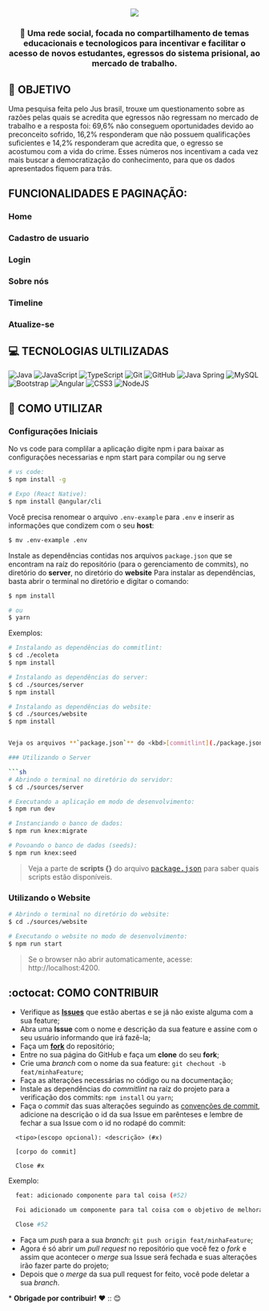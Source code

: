 <h1 align=center>
<img src="https://i.imgur.com/wPutySJ.png" />
</h1>

<div align="center">



</div>

<h3 align="center">

📝 Uma rede social, focada no compartilhamento de temas educacionais e tecnologicos para incentivar e facilitar o acesso de novos estudantes, egressos do sistema prisional, ao mercado de trabalho.

</h3>



## **:rocket: OBJETIVO**




Uma pesquisa feita pelo Jus brasil, trouxe um questionamento sobre as razões pelas quais se acredita que egressos não regressam no mercado de trabalho e a resposta foi: 69,6% não conseguem oportunidades devido ao preconceito sofrido, 16,2% responderam que não possuem qualificações suficientes e 14,2% responderam que acredita que, o egresso se acostumou com a vida do crime.
Esses números nos incentivam a cada vez mais buscar a democratização do conhecimento, para que os dados apresentados fiquem para trás.

<!-- 
  ...
  Local Reservado para o GIF do projeto rodando.
  ...
-->

## FUNCIONALIDADES E PAGINAÇÃO:
### Home
### Cadastro de usuario
### Login 
### Sobre nós
### Timeline
### Atualize-se


## **:computer: TECNOLOGIAS ULTILIZADAS**
![Java](https://img.shields.io/badge/-Java-000000?style=flat&logo=java)
![JavaScript](https://img.shields.io/badge/-JavaScript-000000?style=flat&logo=javascript)
![TypeScript](https://img.shields.io/badge/-TypeScript-000000?style=flat&logo=typescript)
![Git](https://img.shields.io/badge/-Git-222222?style=flat&logo=git&logoColor=F05032)
![GitHub](https://img.shields.io/badge/-GitHub-222222?style=flat&logo=github&logoColor=181717)
![Java Spring](https://img.shields.io/badge/-Spring-222222?style=flat&logo=spring&logoColor=6DB33F)
![MySQL](https://img.shields.io/badge/-MySQL-black?style=flat-square&logo=mysql)
![Bootstrap](https://img.shields.io/badge/-Bootstrap-563D7C?style=flat-square&logo=bootstrap)
![Angular](https://img.shields.io/badge/-Angular-DD0031?style=flat-square&logo=angular)
![CSS3](https://img.shields.io/badge/-CSS3-000000?style=flat&logo=css3)
![NodeJS](https://img.shields.io/badge/-NodeJS-DD0031?style=flat-square&logo=NodeJS)
  </a>
 
 

<div> 

 
  
 
</div>


## **:wine_glass: COMO UTILIZAR**

### Configurações Iniciais

No vs code para complilar a aplicação digite npm i para baixar as configurações necessarias e npm start para compilar ou ng serve 

```sh
# vs code:
$ npm install -g

# Expo (React Native):
$ npm install @angular/cli 
```

Você precisa renomear o arquivo `.env-example` para `.env` e inserir as informações que condizem com o seu **host**:

```sh
$ mv .env-example .env
```

Instale as dependências contidas nos arquivos `package.json` que se encontram na raíz do repositório (para o gerenciamento de commits), no diretório do **server**, no diretório do **website**  Para instalar as dependências, basta abrir o terminal no diretório e digitar o comando:

```sh
$ npm install

# ou
$ yarn
```

Exemplos:
```sh
# Instalando as dependências do commitlint:
$ cd ./ecoleta
$ npm install

# Instalando as dependências do server:
$ cd ./sources/server
$ npm install

# Instalando as dependências do website:
$ cd ./sources/website
$ npm install


Veja os arquivos **`package.json`** do <kbd>[commitlint](./package.json)</kbd>, <kbd>[server](./sources/server/package.json)</kbd>, <kbd>[website](./sources/website/package.json)</kbd> e <kbd>[mobile](./sources/mobile/package.json)</kbd>.

### Utilizando o Server

```sh
# Abrindo o terminal no diretório do servidor:
$ cd ./sources/server

# Executando a aplicação em modo de desenvolvimento:
$ npm run dev

# Instanciando o banco de dados:
$ npm run knex:migrate

# Povoando o banco de dados (seeds):
$ npm run knex:seed
```

> Veja a parte de **scripts {}** do arquivo <kbd>[package.json](./sources/server/package.json)</kbd> para saber quais scripts estão disponíveis.

### Utilizando o Website

```sh
# Abrindo o terminal no diretório do website:
$ cd ./sources/website

# Executando o website no modo de desenvolvimento:
$ npm run start
```

> Se o browser não abrir automaticamente, acesse: http://localhost:4200.



## **:octocat: COMO CONTRIBUIR**
  
  - Verifique as **[Issues](https://github.com/x0n4d0/ecoleta/projects/1)** que estão abertas e se já não existe alguma com a sua feature;
  - Abra uma **Issue** com o nome e descrição da sua feature e assine com o seu usuário informando que irá fazê-la;
  - Faça um **[fork](https://help.github.com/pt/github/getting-started-with-github/fork-a-repo)** do repositório;
  - Entre no sua página do GitHub e faça um **clone** do seu **fork**;
  - Crie uma *branch* com o nome da sua feature: `git chechout -b feat/minhaFeature`;
  - Faça as alterações necessárias no código ou na documentação;
  - Instale as dependências do *commitlint* na raíz do projeto para a verificação dos commits: `npm install` ou `yarn`;
  - Faça o *commit* das suas alterações seguindo as [convenções de commit](https://www.conventionalcommits.org/pt-br/v1.0.0-beta.4/), adicione na descrição o id da sua Issue em parênteses e lembre de fechar a sua Issue com o id no rodapé do commit:

  ```
    <tipo>(escopo opcional): <descrição> (#x)

    [corpo do commit]

    Close #x
  ```
  Exemplo:
  ```sh
    feat: adicionado componente para tal coisa (#52)

    Foi adicionado um componente para tal coisa com o objetivo de melhorar tal coisa, deixando o projeto de tal maneira.

    Close #52
  ```
  - Faça um *push* para a sua *branch*: `git push origin feat/minhaFeature`;
  - Agora é só abrir um *pull request* no repositório que você fez o *fork* e assim que acontecer o *merge* sua Issue será fechada e suas alterações irão fazer parte do projeto;
  - Depois que o *merge* da sua pull request for feito, você pode deletar a sua *branch*.

  \* **Obrigade por contribuir!** ❤️ :: :blush:

